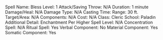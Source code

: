 
Spell Name: Bless
Level: 1
Attack/Saving Throw: N/A
Duration: 1 minute
Damage/Heal: N/A
Damage Type: N/A
Casting Time: 
Range: 30 ft.
Target/Area: N/A
Components: N/A
Cost: N/A
Class: Cleric
School:  Paladin
Additional Detail: Enchantment
Per Higher Spell Level: N/A
Concentration Spell: N/A
Ritual Spell: Yes
Verbal Component: No
Material Component: Yes
Somatic Component: Yes
